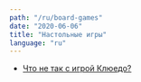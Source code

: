 ```yaml
---
path: "/ru/board-games"
date: "2020-06-06"
title: "Настольные игры"
language: "ru"
---
```


- [Что не так с игрой Клюедо?](/ru/board-games/cluedo-update)